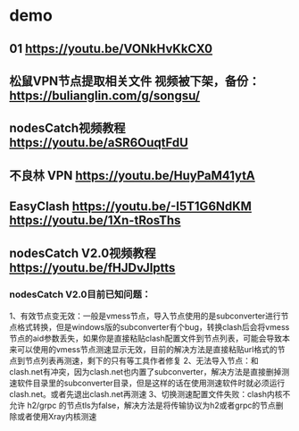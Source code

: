 # demo

## 01 <https://youtu.be/VONkHvKkCX0>
## 松鼠VPN节点提取相关文件 视频被下架，备份：<https://bulianglin.com/g/songsu/>
## nodesCatch视频教程 <https://youtu.be/aSR6OuqtFdU>
## 不良林 VPN <https://youtu.be/HuyPaM41ytA>
## EasyClash <https://youtu.be/-I5T1G6NdKM> <https://youtu.be/1Xn-tRosThs>
## nodesCatch V2.0视频教程 <https://youtu.be/fHJDvJIptts>

### nodesCatch V2.0目前已知问题：
1、有效节点变无效：一般是vmess节点，导入节点使用的是subconverter进行节点格式转换，但是windows版的subconverter有个bug，转换clash后会将vmess节点的aid参数丢失，如果你是直接粘贴clash配置文件到节点列表，可能会导致本来可以使用的vmess节点测速显示无效，目前的解决方法是直接粘贴url格式的节点到节点列表再测速，剩下的只有等工具作者修复
2、无法导入节点：和clash.net有冲突，因为clash.net也内置了subconverter，解决方法是直接删掉测速软件目录里的subconverter目录，但是这样的话在使用测速软件时就必须运行clash.net。或者先退出clash.net再测速
3、切换测速配置文件失败：clash内核不允许 h2/grpc 的节点tls为false，解决方法是将传输协议为h2或者grpc的节点删除或者使用Xray内核测速
